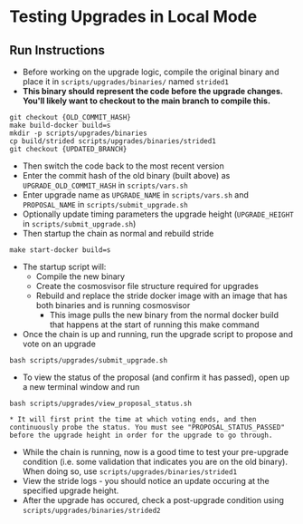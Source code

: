 # Testing Upgrades in Local Mode
## Run Instructions
* Before working on the upgrade logic, compile the original binary and place it in `scripts/upgrades/binaries/` named `strided1`
* **This binary should represent the code before the upgrade changes. You'll likely want to checkout to the main branch to compile this.**
```
git checkout {OLD_COMMIT_HASH}
make build-docker build=s
mkdir -p scripts/upgrades/binaries
cp build/strided scripts/upgrades/binaries/strided1
git checkout {UPDATED_BRANCH}
```
* Then switch the code back to the most recent version 
* Enter the commit hash of the old binary (built above) as `UPGRADE_OLD_COMMIT_HASH` in `scripts/vars.sh`
* Enter upgrade name as `UPGRADE_NAME` in `scripts/vars.sh` and `PROPOSAL_NAME` in `scripts/submit_upgrade.sh`
* Optionally update timing parameters the upgrade height (`UPGRADE_HEIGHT` in `scripts/submit_upgrade.sh`)
* Then startup the chain as normal and rebuild stride
```
make start-docker build=s
```
* The startup script will:
    * Compile the new binary
    * Create the cosmosvisor file structure required for upgrades
    * Rebuild and replace the stride docker image with an image that has both binaries and is running cosmosvisor
        * This image pulls the new binary from the normal docker build that happens at the start of running this make command
* Once the chain is up and running, run the upgrade script to propose and vote on an upgrade
```
bash scripts/upgrades/submit_upgrade.sh
```
* To view the status of the proposal (and confirm it has passed), open up a new terminal window and run
```
bash scripts/upgrades/view_proposal_status.sh
```
    * It will first print the time at which voting ends, and then continuously probe the status. You must see "PROPOSAL_STATUS_PASSED" before the upgrade height in order for the upgrade to go through.
* While the chain is running, now is a good time to test your pre-upgrade condition (i.e. some validation that indicates you are on the old binary). When doing so, use `scripts/upgrades/binaries/strided1`
* View the stride logs - you should notice an update occuring at the specified upgrade height.
* After the upgrade has occured, check a post-upgrade condition using `scripts/upgrades/binaries/strided2`
